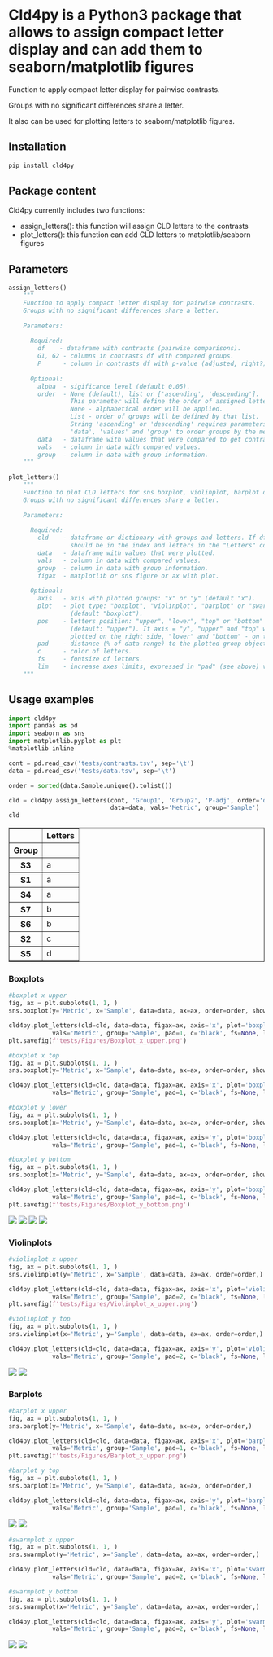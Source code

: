 # Cld4py is a Python3 package that allows to assign compact letter display and can add them to seaborn/matplotlib figures

Function to apply compact letter display for pairwise contrasts.

Groups with no significant differences share a letter.

It also can be used for plotting letters to seaborn/matplotlib figures.

## Installation


```python
pip install cld4py
```

## Package content

Cld4py currently includes two functions:
- assign_letters(): this function will assign CLD letters to the contrasts
- plot_letters(): this function can add CLD letters to matplotlib/seaborn figures

## Parameters


```python
assign_letters()
    """
    Function to apply compact letter display for pairwise contrasts.
    Groups with no significant differences share a letter.
    
    Parameters:
    
      Required:
        df    - dataframe with contrasts (pairwise comparisons).
        G1, G2 - columns in contrasts df with compared groups.
        P      - column in contrasts df with p-value (adjusted, right?).
        
      Optional:
        alpha  - sigificance level (default 0.05).
        order  - None (default), list or ['ascending', 'descending'].
                 This parameter will define the order of assigned letters.
                 None - alphabetical order will be applied.
                 List - order of groups will be defined by that list.
                 String 'ascending' or 'descending' requires parameters
                 'data', 'values' and 'group' to order groups by the mean.
        data   - dataframe with values that were compared to get contrasts.
        vals   - column in data with compared values.
        group  - column in data with group information.
    """
        
plot_letters()
    """
    Function to plot CLD letters for sns boxplot, violinplot, barplot or swarmplot.
    Groups with no significant differences share a letter.
    
    Parameters:
    
      Required:
        cld    - dataframe or dictionary with groups and letters. If df then groups 
                 should be in the index and letters in the "Letters" column.
        data   - dataframe with values that were plotted.
        vals   - column in data with compared values.
        group  - column in data with group information.
        figax  - matplotlib or sns figure or ax with plot.
        
      Optional:
        axis   - axis with plotted groups: "x" or "y" (default "x").
        plot   - plot type: "boxplot", "violinplot", "barplot" or "swarmplot"
                 (default "boxplot").
        pos    - letters position: "upper", "lower", "top" or "bottom" 
                 (default: "upper"). If axis = "y", "upper" and "top" will be 
                 plotted on the right side, "lower" and "bottom" - on the left.
        pad    - distance (% of data range) to the plotted group object (default 1).     
        c      - color of letters.
        fs     - fontsize of letters.
        lim    - increase axes limits, expressed in "pad" (see above) values (default 0)
    """
```

## Usage examples


```python
import cld4py
import pandas as pd
import seaborn as sns
import matplotlib.pyplot as plt
%matplotlib inline

cont = pd.read_csv('tests/contrasts.tsv', sep='\t')
data = pd.read_csv('tests/data.tsv', sep='\t')

order = sorted(data.Sample.unique().tolist())

cld = cld4py.assign_letters(cont, 'Group1', 'Group2', 'P-adj', order='descending', 
                            data=data, vals='Metric', group='Sample')
cld
```




<div>
<style scoped>
    .dataframe tbody tr th:only-of-type {
        vertical-align: middle;
    }

    .dataframe tbody tr th {
        vertical-align: top;
    }

    .dataframe thead th {
        text-align: right;
    }
</style>
<table border="1" class="dataframe">
  <thead>
    <tr style="text-align: right;">
      <th></th>
      <th>Letters</th>
    </tr>
    <tr>
      <th>Group</th>
      <th></th>
    </tr>
  </thead>
  <tbody>
    <tr>
      <th>S3</th>
      <td>a</td>
    </tr>
    <tr>
      <th>S1</th>
      <td>a</td>
    </tr>
    <tr>
      <th>S4</th>
      <td>a</td>
    </tr>
    <tr>
      <th>S7</th>
      <td>b</td>
    </tr>
    <tr>
      <th>S6</th>
      <td>b</td>
    </tr>
    <tr>
      <th>S2</th>
      <td>c</td>
    </tr>
    <tr>
      <th>S5</th>
      <td>d</td>
    </tr>
  </tbody>
</table>
</div>



### Boxplots


```python
#boxplot x upper
fig, ax = plt.subplots(1, 1, )
sns.boxplot(y='Metric', x='Sample', data=data, ax=ax, order=order, showfliers=False)

cld4py.plot_letters(cld=cld, data=data, figax=ax, axis='x', plot='boxplot', pos='upper', 
            vals='Metric', group='Sample', pad=1, c='black', fs=None, lim=1)
plt.savefig(f'tests/Figures/Boxplot_x_upper.png')

#boxplot x top
fig, ax = plt.subplots(1, 1, )
sns.boxplot(y='Metric', x='Sample', data=data, ax=ax, order=order, showfliers=False)

cld4py.plot_letters(cld=cld, data=data, figax=ax, axis='x', plot='boxplot', pos='top', 
            vals='Metric', group='Sample', pad=1, c='black', fs=None, lim=2)

#boxplot y lower
fig, ax = plt.subplots(1, 1, )
sns.boxplot(x='Metric', y='Sample', data=data, ax=ax, order=order, showfliers=False)

cld4py.plot_letters(cld=cld, data=data, figax=ax, axis='y', plot='boxplot', pos='lower', 
            vals='Metric', group='Sample', pad=1, c='black', fs=None, lim=2)

#boxplot y bottom
fig, ax = plt.subplots(1, 1, )
sns.boxplot(x='Metric', y='Sample', data=data, ax=ax, order=order, showfliers=False)

cld4py.plot_letters(cld=cld, data=data, figax=ax, axis='y', plot='boxplot', pos='bottom', 
            vals='Metric', group='Sample', pad=1, c='black', fs=None, lim=2)
plt.savefig(f'tests/Figures/Boxplot_y_bottom.png')
```

![](tests/figs_readme/output_11_0.png)
![](tests/figs_readme/output_11_1.png)
![](tests/figs_readme/output_11_2.png)
![](tests/figs_readme/output_11_3.png)

### Violinplots


```python
#violinplot x upper
fig, ax = plt.subplots(1, 1, )
sns.violinplot(y='Metric', x='Sample', data=data, ax=ax, order=order,)

cld4py.plot_letters(cld=cld, data=data, figax=ax, axis='x', plot='violinplot', pos='upper', 
            vals='Metric', group='Sample', pad=2, c='black', fs=None, lim=2)
plt.savefig(f'tests/Figures/Violinplot_x_upper.png')

#violinplot y top
fig, ax = plt.subplots(1, 1, )
sns.violinplot(x='Metric', y='Sample', data=data, ax=ax, order=order,)

cld4py.plot_letters(cld=cld, data=data, figax=ax, axis='y', plot='violinplot', pos='top', 
            vals='Metric', group='Sample', pad=2, c='black', fs=None, lim=2)

```

![](tests/figs_readme/output_13_0.png)
![](tests/figs_readme/output_13_1.png)

### Barplots


```python
#barplot x upper
fig, ax = plt.subplots(1, 1, )
sns.barplot(y='Metric', x='Sample', data=data, ax=ax, order=order,)

cld4py.plot_letters(cld=cld, data=data, figax=ax, axis='x', plot='barplot', pos='upper', 
            vals='Metric', group='Sample', pad=1, c='black', fs=None, lim=2)
plt.savefig(f'tests/Figures/Barplot_x_upper.png')

#barplot y top
fig, ax = plt.subplots(1, 1, )
sns.barplot(x='Metric', y='Sample', data=data, ax=ax, order=order,)

cld4py.plot_letters(cld=cld, data=data, figax=ax, axis='y', plot='barplot', pos='top', 
            vals='Metric', group='Sample', pad=1, c='black', fs=None, lim=2)
```

![](tests/figs_readme/output_15_0.png)
![](tests/figs_readme/output_15_1.png)


```python
#swarmplot x upper
fig, ax = plt.subplots(1, 1, )
sns.swarmplot(y='Metric', x='Sample', data=data, ax=ax, order=order,)

cld4py.plot_letters(cld=cld, data=data, figax=ax, axis='x', plot='swarmplot', pos='upper', 
            vals='Metric', group='Sample', pad=2, c='black', fs=None, lim=2)

#swarmplot y bottom
fig, ax = plt.subplots(1, 1, )
sns.swarmplot(x='Metric', y='Sample', data=data, ax=ax, order=order,)

cld4py.plot_letters(cld=cld, data=data, figax=ax, axis='y', plot='swarmplot', pos='bottom', 
            vals='Metric', group='Sample', pad=2, c='black', fs=None, lim=2)
```

![](tests/figs_readme/output_17_0.png)
![](tests/figs_readme/output_17_1.png)


```python

```
